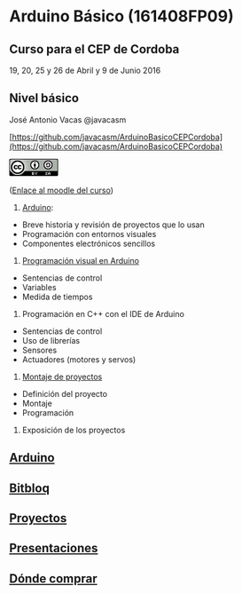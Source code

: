 # Arduino Básico (161408FP09)

## Curso para el CEP de Cordoba

19, 20, 25 y 26 de Abril y 9 de Junio 2016

## Nivel básico

José Antonio Vacas @javacasm

[https://github.com/javacasm/ArduinoBasicoCEPCordoba](https://github.com/javacasm/ArduinoBasicoCEPCordoba)

![cc](./imagenes/CCbySQ_88x31.png)

([Enlace al moodle del curso](http://educacionadistancia.juntadeandalucia.es/profesorado/course/view.php?id=2418))



1. [Arduino](./Arduino.md):
  * Breve historia y revisión de proyectos que lo usan
  * Programación con entornos visuales
  * Componentes electrónicos sencillos
1. [Programación visual en Arduino](./Bitbloq.md)
  * Sentencias de control
  * Variables
  * Medida de tiempos
1. Programación en C++ con el IDE de Arduino
  * Sentencias de control
  * Uso de librerías
  * Sensores
  * Actuadores (motores y servos)
1. [Montaje de proyectos](./proyectos.md)
  * Definición del proyecto
  * Montaje
  * Programación
1. Exposición de los proyectos

## [Arduino](./Arduino.md)

## [Bitbloq](./BitBloq.md)

## [Proyectos](./proyectos.md)

## [Presentaciones](./presentaciones)

## [Dónde comprar](./Comprar.md)
